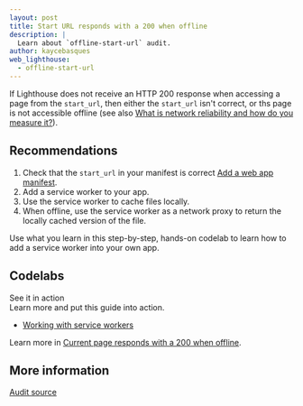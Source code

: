 ```yaml
---
layout: post
title: Start URL responds with a 200 when offline
description: |
  Learn about `offline-start-url` audit.
author: kaycebasques
web_lighthouse:
  - offline-start-url
---
```


If Lighthouse does not receive an HTTP 200
response when accessing a page from the `start_url`,
then either the `start_url` isn't correct,
or ths page is not accessible offline
(see also [What is network reliability and how do you measure it?](/network-connections-unreliable/)).

## Recommendations

1. Check that the `start_url` in your manifest is correct [Add a web app manifest](/add-manifest/). 
2. Add a service worker to your app.
4. Use the service worker to cache files locally.
4. When offline, use the service worker as a network proxy to return the locally cached version of the file.

Use what you learn in this step-by-step,
hands-on codelab to learn how to add a service
worker into your own app.

<div class="w-codelabs-callout">
  <div class="w-codelabs-callout__header">
    <h2 class="w-codelabs-callout__lockup">Codelabs</h2>
    <div class="w-codelabs-callout__headline">See it in action</div>
    <div class="w-codelabs-callout__blurb">
      Learn more and put this guide into action.
    </div>
  </div>
  <ul class="w-unstyled-list w-codelabs-callout__list">
    <li class="w-codelabs-callout__listitem">
      <a class="w-codelabs-callout__link" href="/codelab-service-workers">
        Working with service workers
      </a>
    </li>
  </ul>
</div>

Learn more in [Current page responds with a 200 when offline](/works-offline).

## More information

[Audit source](https://github.com/GoogleChrome/lighthouse/blob/master/lighthouse-core/audits/offline-start-url.js)
